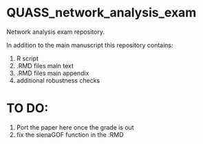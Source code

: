 # QUASS_network_analysis_exam

Network analysis exam repository. 

In addition to the main manuscript this repository contains:

1.  R script
2. .RMD files main text 
2. .RMD files main appendix
3.  additional robustness checks 


# TO DO: 

1. Port the paper here once the grade is out
2. fix the sienaGOF function in the .RMD 

